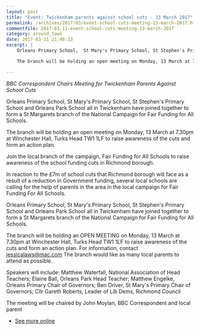 ```yaml
---
layout: post
title: "Event: Twickenham parents against school cuts - 13 March 2017"
permalink: /archives/2017/03/event-school-cuts-meeting-13-march-2017.html
commentfile: 2017-03-11-event-school-cuts-meeting-13-march-2017
category: around_town
date: 2017-03-11 21:48:13
excerpt: |
    Orleans Primary School,  St Mary's Primary School, St Stephen's Primary School and Orleans Park School all in Twickenham have joined together to form a St Margarets branch of the National Campaign for Fair Funding for All Schools.

    The branch will be holding an open meeting on Monday, 13 March at 7.30pm at Winchester Hall, Turks Head TW1 1LF to raise awareness of the cuts and form an action plan.

---
```


*BBC Correspondent Chairs Meeting for Twickenham Parents Against School Cuts*

Orleans Primary School, St Mary's Primary School, St Stephen's Primary School and Orleans Park School all in Twickenham have joined together to form a St Margarets branch of the National Campaign for Fair Funding for All Schools.

The branch will be holding an open meeting on Monday, 13 March at 7.30pm at Winchester Hall, Turks Head TW1 1LF to raise awareness of the cuts and form an action plan.

Join the local branch of the campaign, Fair Funding for All Schools to raise awareness of the school funding cuts in Richmond borough.

In reaction to the £7m of school cuts that Richmond borough will face as a result of a reduction in Government funding, several local schools are calling for the help of parents in the area in the local campaign for Fair Funding For All Schools.

Orleans Primary School, St Mary's Primary School, St Stephen's Primary School and Orleans Park School all in Twickenham have joined together to form a St Margarets branch of the National Campaign for Fair Funding for All Schools.

The branch will be holding an OPEN MEETING on Monday, 13 March at 7.30pm at Winchester Hall, Turks Head TW1 1LF to raise awareness of the cuts and form an action plan. For information, contact <jessicalaws@mac.com>
The branch would like as many local parents to attend as possible.

Speakers will include: Matthew Waterfall, National Association of Head Teachers; Elaine Ball, Orleans Park Head Teacher; Matthew Engelke, Orleans Primary Chair of Governors; Ben Driver, St Mary's Primary Chair of Governors; Cllr Gareth Roberts, Leader of Lib Dems, Richmond Council

The meeting will be chaired by John Moylan, BBC Correspondent and local parent

-   [See more online](https://www.familiesonline.co.uk/local/richmond-upon-thames/in-the-know/bbc-correspondent-chairs-meeting-for-twickenham-parents-against-school-cuts)
